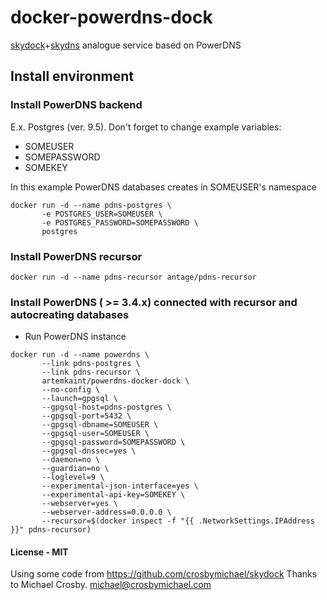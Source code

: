# docker-powerdns-dock
[skydock](https://github.com/crosbymichael/skydock)+[skydns](https://github.com/skynetservices/skydns1)
analogue service based on PowerDNS

## Install environment
### Install PowerDNS backend
E.x. Postgres (ver. 9.5). Don't forget to change example variables:
- SOMEUSER
- SOMEPASSWORD
- SOMEKEY

In this example PowerDNS databases creates in SOMEUSER's namespace

```
docker run -d --name pdns-postgres \
       -e POSTGRES_USER=SOMEUSER \
       -e POSTGRES_PASSWORD=SOMEPASSWORD \
       postgres
```

### Install PowerDNS recursor

```
docker run -d --name pdns-recursor antage/pdns-recursor
```

### Install PowerDNS ( >= 3.4.x) connected with recursor and autocreating databases

* Run PowerDNS instance
```
docker run -d --name powerdns \
       --link pdns-postgres \
       --link pdns-recursor \
       artemkaint/powerdns-docker-dock \
       --no-config \
       --launch=gpgsql \
       --gpgsql-host=pdns-postgres \
       --gpgsql-port=5432 \
       --gpgsql-dbname=SOMEUSER \
       --gpgsql-user=SOMEUSER \
       --gpgsql-password=SOMEPASSWORD \
       --gpgsql-dnssec=yes \
       --daemon=no \
       --guardian=no \
       --loglevel=9 \
       --experimental-json-interface=yes \
       --experimental-api-key=SOMEKEY \
       --webserver=yes \
       --webserver-address=0.0.0.0 \
       --recursor=$(docker inspect -f "{{ .NetworkSettings.IPAddress }}" pdns-recursor)
```

#### License - MIT

Using some code from https://github.com/crosbymichael/skydock
Thanks to Michael Crosby. michael@crosbymichael.com
